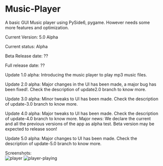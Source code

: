 # Music-Player
A basic GUI Music player using PySide6, pygame. However needs some more features and optimization.

Current Version: 5.0 Alpha

Current status: Alpha

Beta Release date: ??

Full release date: ??


Update 1.0 alpha:
  Introducing the music player to play mp3 music files. 
  
Update 2.0 alpha:
   Major changes in the UI has been made, a major bug has been fixed!. Check the description of update2.0 branch to know more.
 
Update 3.0 alpha:
   Minor tweaks to UI has been made. Check the description of update-3.0 branch to know more.

Update 4.0 alpha:
   Major tweaks to UI has been made. Check the description of update-4.0 branch to know more.
   Major news: We declare the current and all the previous versions of the app as alpha test. Beta version may be expected to release soon!

Update 5.0 alpha:
    Major changes to UI has been made. Check the description of update-5.0 branch to know more.
    
    
Screenshots:    
![player](https://user-images.githubusercontent.com/99380058/185545130-18ee7e71-0cae-49b9-b119-37b2ce62f88c.png)
![player-playing](https://user-images.githubusercontent.com/99380058/185545187-a27f27fc-97fd-4dae-aaca-46dec3bfebae.png)

